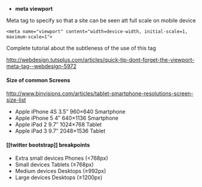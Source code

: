 * **meta viewport**    

Meta tag to specify so that a site can be seen att full scale on mobile device
```
<meta name="viewport" content="width=device-width, initial-scale=1, maximum-scale=1">
```
Complete tutorial about the subtleness of the use of this tag

http://webdesign.tutsplus.com/articles/quick-tip-dont-forget-the-viewport-meta-tag--webdesign-5972

#### **Size of common Screens**   
http://www.binvisions.com/articles/tablet-smartphone-resolutions-screen-size-list


- Apple iPhone 4S 3.5″ 960×640 Smartphone   
- Apple iPhone 5 4″ 640×1136 Smartphone   
- Apple iPad 2 9.7″ 1024×768 Tablet    
- Apple iPad 3 9.7″ 2048×1536 Tablet   

#### **[[twitter bootstrap]] breakpoints**   

- Extra small devices Phones (<768px)   
- Small devices Tablets (≥768px)   
- Medium devices Desktops (≥992px)   
- Large devices Desktops (≥1200px)   